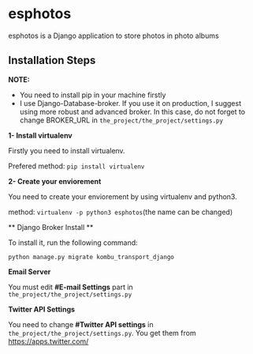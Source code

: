 # esphotos

esphotos is a Django application to store photos in photo albums

## Installation Steps
**NOTE:**

* You need to install pip in your machine firstly
* I use Django-Database-broker. If you use it on production, I suggest using more robust and advanced broker. In this case, do not forget to change BROKER_URL in `the_project/the_project/settings.py`

**1- Install virtualenv**

Firstly you need to install virtualenv.

Prefered method:
`pip install virtualenv`

**2- Create your enviorement**

You need to create your enviorement by using virtualenv and python3. 

method:
`virtualenv -p python3 esphotos`(the name can be changed)

** Django Broker Install **

To install it, run the following command:

`python manage.py migrate kombu_transport_django`

**Email Server**

You must edit **\#E-mail Settings** part in `the_project/the_project/settings.py`

**Twitter API Settings**

You need to change **\#Twitter API settings** in  `the_project/the_project/settings.py`. You get them from https://apps.twitter.com/
